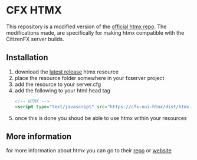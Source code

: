# CFX HTMX
This repository is a modified version of the [official htmx repo](https://github.com/bigskysoftware/htmx). The modifications made, are specifically for making htmx compatible with the CitizenFX server builds.

## Installation
1. download the [latest release](https://github.com/5m1Ly/cfx-htmx/releases/latest) htmx resource
1. place the resource folder somewhere in your fxserver project
1. add the resource to your server.cfg
1. add the following to your html head tag
    ```html
    <!-- HTMX -->
    <script type="text/javascript" src="https://cfx-nui-htmx/dist/htmx.js"></script>
    ```
1. once this is done you shoud be able to use htmx within your resources

## More information
for more information about htmx you can go to their [repo](https://github.com/bigskysoftware/htmx) or [website](https://htmx.org/)
